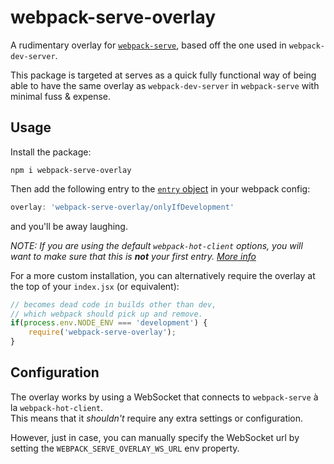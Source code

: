 # webpack-serve-overlay

A rudimentary overlay for [`webpack-serve`](https://github.com/webpack-contrib/webpack-serve), based off the one used in `webpack-dev-server`.

This package is targeted at serves as a quick fully functional way of 
being able to have the same overlay as `webpack-dev-server` in `webpack-serve` with minimal fuss & expense.

## Usage

Install the package:

```
npm i webpack-serve-overlay
```

Then add the following entry to the [`entry` object](https://webpack.js.org/configuration/entry-context/#entry) in your webpack config:

```javascript
overlay: 'webpack-serve-overlay/onlyIfDevelopment'
```

and you'll be away laughing.

_NOTE: If you are using the default `webpack-hot-client` options, you will want to make sure that this is **not** your first entry. [More info](https://github.com/webpack-contrib/webpack-serve/issues/119#issuecomment-401502247)_  

For a more custom installation, you can alternatively require the overlay at the top of your `index.jsx` (or equivalent):

```javascript
// becomes dead code in builds other than dev,
// which webpack should pick up and remove.
if(process.env.NODE_ENV === 'development') {
    require('webpack-serve-overlay');
}
```



## Configuration

The overlay works by using a WebSocket that connects to `webpack-serve` à la `webpack-hot-client`.  
This means that it *shouldn't* require any extra settings or configuration.

However, just in case, you can manually specify the WebSocket url by setting the `WEBPACK_SERVE_OVERLAY_WS_URL` env property.
